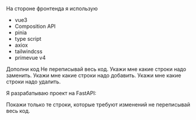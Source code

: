 На стороне фронтенда я использую 
- vue3
- Composition API
- pinia
- type script
- axiox
- tailwindcss 
- primevue v4

Дополни код
Не переписывай весь код.
Укажи мне какие строки надо заменить.
Укажи мне какие строки надо добавить.
Укажи мне какие строки надо удалить.

Я разрабатываю проект на FastAPI:


Покажи только те строки, которые требуют изменений не переписывай весь код.